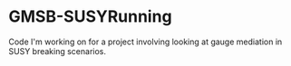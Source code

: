 GMSB-SUSYRunning
================

Code I'm working on for a project involving looking at gauge mediation in SUSY breaking scenarios. 
